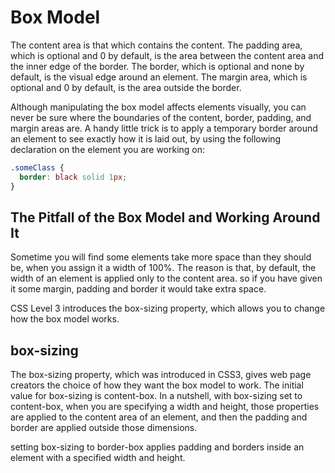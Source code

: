 # Box Model

The content area is that which contains the content.
 The padding area, which is optional and 0 by default, is the area between the content area and the inner edge of the border.
 The border, which is optional and none by default, is the visual edge around an element.
 The margin area, which is optional and 0 by default, is the area outside the border.

Although manipulating the box model affects elements visually, you can never be sure where the boundaries of the content, border, padding, and margin areas are.
A handy little trick is to apply a temporary border around an element to see exactly how it is laid out, by using the following declaration on the element you are working on:
```css
.someClass {
  border: black solid 1px;
}

```

## The Pitfall of the Box Model and Working Around It

Sometime you will find some elements take more space than they should be, when you assign it a width of 100%.
The reason is that, by default, the width of an element is applied only to the content area. so if you have given it some margin, padding and border it would take extra space.

CSS Level 3 introduces the box-sizing property, which allows you to change how the box model works.

## box-sizing

The box-sizing property, which was introduced in CSS3, gives web page creators the choice of how they want the box model to work.
The initial value for box-sizing is content-box.
In a nutshell, with box-sizing set to content-box, when you are specifying a width and height, those properties are applied to the content area of an element, and then the padding and border are applied outside those dimensions.

setting box-sizing to border-box applies padding and borders inside an element with a specified width and height.
